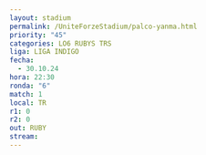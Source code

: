 ```yaml
---
layout: stadium
permalink: /UniteForzeStadium/palco-yanma.html
priority: "45"
categories: LO6 RUBYS TRS
liga: LIGA INDIGO
fecha:
  - 30.10.24
hora: 22:30
ronda: "6"
match: 1
local: TR
r1: 0
r2: 0
out: RUBY
stream:
---
```


